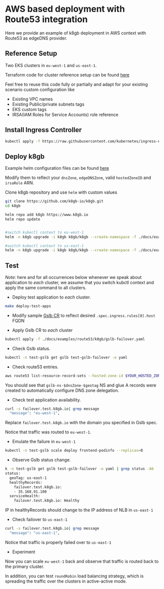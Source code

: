 # AWS based deployment with Route53 integration

Here we provide an example of k8gb deployment in AWS context with Route53 as edgeDNS provider.

## Reference Setup

Two EKS clusters in `eu-west-1` and `us-east-1`.

Terraform code for cluster reference setup can be found [here](https://github.com/k8gb-io/k8gb/tree/master/docs/examples/route53)

Feel free to reuse this code fully or partially and adapt for your existing scenario custom configuration like

* Existing VPC names
* Existing Public/private subnets tags
* EKS custom tags
* IRSA(IAM Roles for Service Accounts) role reference

## Install Ingress Controller

```sh
kubectl apply -f https://raw.githubusercontent.com/kubernetes/ingress-nginx/controller-v0.40.2/deploy/static/provider/aws/deploy.yaml
```

## Deploy k8gb

Example helm configuration files can be found [here](https://github.com/k8gb-io/k8gb/tree/master/docs/examples/route53/k8gb)

Modify them to reflect your `dnsZone`, `edgeDNSZone`, valid `hostedZoneID` and `irsaRole` ARN.

Clone k8gb repository and use `helm` with custom values

```sh
git clone https://github.com/k8gb-io/k8gb.git
cd k8gb

helm repo add k8gb https://www.k8gb.io
helm repo update


#switch kubectl context to eu-west-1
helm -n k8gb upgrade -i k8gb k8gb/k8gb --create-namespace -f ./docs/examples/route53/k8gb/k8gb-cluster-eu-west-1.yaml

#switch kubectl context to us-east-1
helm -n k8gb upgrade -i k8gb k8gb/k8gb --create-namespace -f ./docs/examples/route53/k8gb/k8gb-cluster-us-east-1.yaml
```

## Test

*Note*: here and for all occurrences below whenever we speak about application to *each*
cluster, we assume that you switch kubctl context and apply the same command to all clusters.

* Deploy test application to *each* cluster.

```sh
make deploy-test-apps
```

* Modify sample [Gslb CR](https://github.com/k8gb-io/k8gb/tree/master/docs/examples/route53/k8gb/gslb-failover.yaml) to reflect desired `.spec.ingress.rules[0].host` FQDN

* Apply Gslb CR to *each* cluster

```sh
kubectl apply -f ./docs/examples/route53/k8gb/gslb-failover.yaml
```

* Check Gslb status.

```sh
kubectl -n test-gslb get gslb test-gslb-failover -o yaml
```

* Check route53 entries.

```sh
aws route53 list-resource-record-sets --hosted-zone-id $YOUR_HOSTED_ZONE_ID
```

You should see that `gslb-ns-$dnsZone-$geotag` NS and glue A records were created to
automatically configure DNS zone delegation.

* Check test application availability.

```sh
curl -s failover.test.k8gb.io| grep message
  "message": "eu-west-1",
```

 Replace `failover.test.k8gb.io` with the domain you specified in Gslb spec.

Notice that traffic was routed to `eu-west-1`.

* Emulate the failure in `eu-west-1`

```sh
kubectl -n test-gslb scale deploy frontend-podinfo --replicas=0
```

* Observe Gslb status change.

```sh
k -n test-gslb get gslb test-gslb-failover -o yaml | grep status -A6
status:
  geoTag: us-east-1
  healthyRecords:
    failover.test.k8gb.io:
    - 35.168.91.100
  serviceHealth:
    failover.test.k8gb.io: Healthy
```

IP in healthyRecords should change to the IP address of NLB in `us-east-1`

* Check failover to `us-east-1`

```sh
curl -s failover.test.k8gb.io| grep message
  "message": "us-east-1",
```

Notice that traffic is properly failed over to `us-east-1`

* Experiment

Now you can scale `eu-west-1` back and observe that traffic is routed back to the primary cluster.

In addition, you can test `roundRobin` load balancing strategy, which is spreading the traffic
over the clusters in active-active mode.
